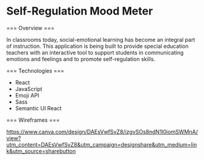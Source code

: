 # Self-Regulation Mood Meter

=== Overview ===  

In classrooms today, social-emotional learning has become an integral part of instruction. This application is being built to provide special education teachers with an interactive tool to support students in communicating emotions and feelings and to promote self-regulation skills. 

=== Technologies ===

* React
* JavaScript
* Emoji API
* Sass
* Semantic UI React

=== Wireframes ===

https://www.canva.com/design/DAEsVwfSvZ8/izgvSOs8ndN1l0iomSWMnA/view?utm_content=DAEsVwfSvZ8&utm_campaign=designshare&utm_medium=link&utm_source=sharebutton





